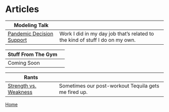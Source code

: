 # Articles

| Modeling Talk                                                |                                                              |
| ------------------------------------------------------------ | ------------------------------------------------------------ |
| [Pandemic Decision Support](articles/pandemic-decision-support-for-a-novel-problem-and-its-challenges.md) | Work I did in my day job that’s related to the kind of stuff I do on my own. |



| Stuff From The Gym |  |
| ------------- | ------------- |
| Coming Soon |               |



| Rants |  |
| ------------- | ------------- |
| [Strength vs. Weakness](articles/strength-vs-weakness.md) | Sometimes our post-workout Tequila gets me fired up. |

[Home](index.md)

